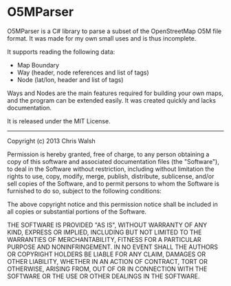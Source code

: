O5MParser
=========

O5MParser is a C# library to parse a subset of the OpenStreetMap O5M file format. It was made for my own small uses and is thus incomplete.

It supports reading the following data:
* Map Boundary
* Way (header, node references and list of tags)
* Node (lat/lon, header and list of tags)

Ways and Nodes are the main features required for building your own maps, and the program can be extended easily. It was created quickly and lacks documentation.

It is released under the MIT License.

-------

Copyright (c) 2013 Chris Walsh

Permission is hereby granted, free of charge, to any person obtaining a copy of this software and associated documentation files (the "Software"), to deal in the Software without restriction, including without limitation the rights to use, copy, modify, merge, publish, distribute, sublicense, and/or sell copies of the Software, and to permit persons to whom the Software is furnished to do so, subject to the following conditions:

The above copyright notice and this permission notice shall be included in all copies or substantial portions of the Software.

THE SOFTWARE IS PROVIDED "AS IS", WITHOUT WARRANTY OF ANY KIND, EXPRESS OR IMPLIED, INCLUDING BUT NOT LIMITED TO THE WARRANTIES OF MERCHANTABILITY, FITNESS FOR A PARTICULAR PURPOSE AND NONINFRINGEMENT. IN NO EVENT SHALL THE AUTHORS OR COPYRIGHT HOLDERS BE LIABLE FOR ANY CLAIM, DAMAGES OR OTHER LIABILITY, WHETHER IN AN ACTION OF CONTRACT, TORT OR OTHERWISE, ARISING FROM, OUT OF OR IN CONNECTION WITH THE SOFTWARE OR THE USE OR OTHER DEALINGS IN THE SOFTWARE.
